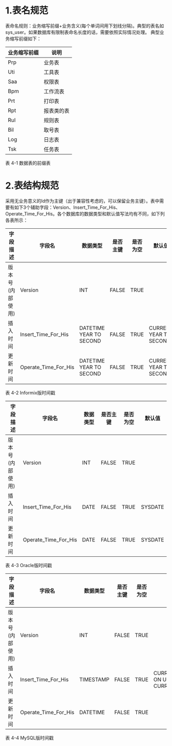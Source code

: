 # 1.表名规范 
表命名规则：业务缩写前缀+业务含义(每个单词间用下划线分隔)。典型的表名如sys_user。如果数据库有限制表命名长度的话，需要依照实际情况处理。
典型业务缩写前缀如下：

|业务缩写前缀	|说明
| -------- | -------- 
|Prp|	业务表
|Uti	|工具表
|Saa|	权限表
|Bpm	|工作流表
|Prt	|打印表
|Rpt|	报表类的表
|Rul|	规则表
|Bil|	取号表
|Log	|日志表
|Tsk	|任务表
表 4-1 数据表的前缀表
# 2.表结构规范
采用无业务意义的Id作为主键（出于兼容性考虑的，可以保留业务主键）。表中需要有如下3个辅助字段：Version、Insert_Time_For_His、Operate_Time_For_His。各个数据库的数据类型和默认值写法均有不同，如下列各表所示：

|字段描述	|字段名|	数据类型	|是否主键	|是否为空	|默认值
| -------- | -------- | -------- |----------|----------|-------
|版本号(内部使用)|	Version|INT	|FALSE|	TRUE	|
|插入时间	|Insert_Time_For_His|	DATETIME YEAR TO SECOND	|FALSE|	TRUE	|CURRENT YEAR TO SECOND
|更新时间	|Operate_Time_For_His|	DATETIME YEAR TO SECOND	|FALSE|	TRUE|	CURRENT YEAR TO SECOND
表 4-2 Informix版时间戳

|字段描述	|字段名|	数据类型	|是否主键	|是否为空	|默认值
| -------- | -------- | -------- |----------|----------|-------
|版本号(内部使用)|	Version|	INT	|FALSE	|TRUE	|
|插入时间|	Insert_Time_For_His|	DATE|	FALSE|	TRUE	|SYSDATE|
|更新时间|	Operate_Time_For_His|	DATE	|FALSE	|TRUE	|SYSDATE
表 4-3 Oracle版时间戳

|字段描述	|字段名|	数据类型	|是否主键	|是否为空	|默认值
| -------- | -------- | -------- |----------|----------|-------
|版本号(内部使用)	|Version|	INT	|FALSE|	TRUE	|
|插入时间	|Insert_Time_For_His|	TIMESTAMP|	FALSE	|TRUE	|CURRENT_TIMESTAMP ON UPDATE CURRENT_TIMESTAMP
|更新时间|	Operate_Time_For_His|	DATETIME	|FALSE	|TRUE	
表 4-4 MySQL版时间戳